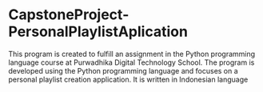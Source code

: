 # CapstoneProject-PersonalPlaylistAplication
This program is created to fulfill an assignment in the Python programming language course at Purwadhika Digital Technology School. The program is developed using the Python programming language and focuses on a personal playlist creation application. It is written in Indonesian language
